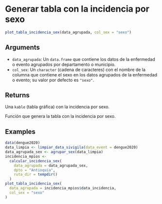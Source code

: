 # Generar tabla con la incidencia por sexo

```r
plot_tabla_incidencia_sex(data_agrupada, col_sex = "sexo")
```

## Arguments

- `data_agrupada`: Un `data.frame` que contiene los datos de la enfermedad o evento agrupados por departamento o municipio.
- `col_sex`: Un `character` (cadena de caracteres) con el nombre de la columna que contiene el sexo en los datos agrupados de la enfermedad o evento; su valor por defecto es `"sexo"`.

## Returns

Una `kable` (tabla gráfica) con la incidencia por sexo.

Función que genera la tabla con la incidencia por sexo.

## Examples

```r
data(dengue2020)
data_limpia <- limpiar_data_sivigila(data_event = dengue2020)
data_agrupada_sex <- agrupar_sex(data_limpia)
incidencia_mpios <-
  calcular_incidencia_sex(
    data_agrupada = data_agrupada_sex,
    dpto = "Antioquia",
    ruta_dir = tempdir()
  )
plot_tabla_incidencia_sex(
  data_agrupada = incidencia_mpios$data_incidencia,
  col_sex = "sexo"
)
```
